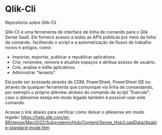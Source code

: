 # Qlik-Cli
Repositório sobre Qlik-Cli


Qlik-Cli é uma ferramenta de interface de linha de comando para o Qlik Sense SaaS. Ele fornece acesso a todas as APIs públicas por meio da linha de comando, facilitando o script e a automatização de fluxos de trabalho novos e antigos, como:

- Importar, exportar, publicar e republicar aplicativos.
- Crie, renomeie, remova e atualize espaços e atribua acesso de usuário.
- Crie, analise e edite aplicativos.
- Administrar “tenants”.

Ela pode ser acessada através de CDM, PowerSheel, PowerSheel ISE ou através de qualquer ferramenta que comunique via linha de comandando, por exemplo o próprio qlikview atráves do comando de script "Execute", caso o qliksense esteja em modo legado também é possível usar este comando.

Acesse o link abaixo para verificar como deixar o qliksense em modo legado:
https://help.qlik.com/pt-BR/sense/May2022/Subsystems/Hub/Content/Sense_Hub/LoadData/disable-standard-mode.htm
